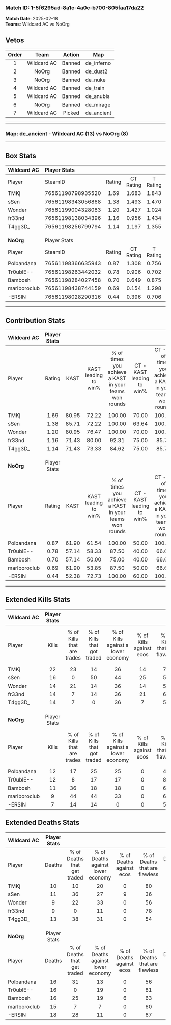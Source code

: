 ### Match ID: 1-5f6295ad-8a1c-4a0c-b700-805faa17da22  
**Match Date**: 2025-02-18  
**Teams**: Wildcard AC vs NoOrg  

## Vetos  

| Order | Team | Action | Map |
| :---: | :--: | :----: | --- |
| 1 | Wildcard AC | Banned | de_inferno |
| 2 | NoOrg | Banned | de_dust2 |
| 3 | NoOrg | Banned | de_nuke |
| 4 | Wildcard AC | Banned | de_train |
| 5 | Wildcard AC | Banned | de_anubis |
| 6 | NoOrg | Banned | de_mirage |
| 7 | Wildcard AC | Picked | de_ancient |

---  

### **Map**: de_ancient - Wildcard AC (13) vs NoOrg (8)  
---  

## Box Stats  

| **Wildcard AC** | Player Stats      |        |           |          |       |       |       |         |        |      |     |
| :- | :- | :-: | :-: | :-: | :-: | :-: | :-: | :-: | :-: | :-: | :-: |
| Player          | SteamID           | Rating | CT Rating | T Rating | KAST  |  ADR  | Kills | Assists | Deaths | K/D  | HS% |
| TMKj            | 76561198798935520 |  1.69  |   1.683   |  1.843   | 80.95 | 110.3 |  22   |    7    |   10   | 2.20 | 63  |
| sSen            | 76561198343056868 |  1.38  |   1.493   |  1.470   | 85.71 | 88.0  |  16   |    6    |   11   | 1.45 | 68  |
| Wonder          | 76561199004328083 |  1.20  |   1.427   |  1.024   | 80.95 | 56.0  |  14   |    5    |   9    | 1.56 | 50  |
| fr33nd          | 76561198138034396 |  1.16  |   0.956   |  1.434   | 71.43 | 64.2  |  14   |    5    |   9    | 1.56 | 42  |
| T4gg3D_         | 76561198256799794 |  1.14  |   1.197   |  1.355   | 71.43 | 86.1  |  14   |    7    |   13   | 1.08 | 28  |
|                 |                   |        |           |          |       |       |       |         |        |      |     |
|                 |                   |        |           |          |       |       |       |         |        |      |     |
|                 |                   |        |           |          |       |       |       |         |        |      |     |
| **NoOrg**       | Player Stats      |        |           |          |       |       |       |         |        |      |     |
| Player          | SteamID           | Rating | CT Rating | T Rating | KAST  |  ADR  | Kills | Assists | Deaths | K/D  | HS% |
| Polbandana      | 76561198366635943 |  0.87  |   1.308   |  0.756   | 61.90 | 76.6  |  12   |    4    |   16   | 0.75 | 58  |
| Tr0ublE--       | 76561198263442032 |  0.78  |   0.906   |  0.702   | 57.14 | 60.2  |  12   |    5    |   16   | 0.75 | 33  |
| Bambosh         | 76561198284027458 |  0.70  |   0.649   |  0.875   | 57.14 | 53.8  |  11   |    1    |   16   | 0.69 | 45  |
| marlboroclub    | 76561198438744159 |  0.69  |   0.154   |  1.298   | 61.90 | 55.0  |   9   |    3    |   15   | 0.60 | 44  |
| -ERSIN          | 76561198028290316 |  0.44  |   0.396   |  0.706   | 52.38 | 48.2  |   7   |    3    |   18   | 0.39 | 71  |
---  

## Contribution Stats  

| **Wildcard AC** | Player Stats |       |                      |                                                        |                           |                                                             |                          |                                                            |
| :- | :-: | :-: | :-: | :-: | :-: | :-: | :-: | :-: |
| Player          |    Rating    | KAST  | KAST leading to win% | % of times you achieve a KAST in your teams won rounds | CT - KAST leading to win% | CT - % of times you achieve a KAST in your teams won rounds | T - KAST leading to win% | T - % of times you achieve a KAST in your teams won rounds |
| TMKj            |     1.69     | 80.95 |        72.22         |                         100.00                         |           70.00           |                           100.00                            |          75.00           |                           100.00                           |
| sSen            |     1.38     | 85.71 |        72.22         |                         100.00                         |           63.64           |                           100.00                            |          85.71           |                           100.00                           |
| Wonder          |     1.20     | 80.95 |        76.47         |                         100.00                         |           70.00           |                           100.00                            |          85.71           |                           100.00                           |
| fr33nd          |     1.16     | 71.43 |        80.00         |                         92.31                          |           75.00           |                            85.71                            |          85.71           |                           100.00                           |
| T4gg3D_         |     1.14     | 71.43 |        73.33         |                         84.62                          |           75.00           |                            85.71                            |          71.43           |                           83.33                            |
|                 |              |       |                      |                                                        |                           |                                                             |                          |                                                            |
|                 |              |       |                      |                                                        |                           |                                                             |                          |                                                            |
|                 |              |       |                      |                                                        |                           |                                                             |                          |                                                            |
| **NoOrg**       | Player Stats |       |                      |                                                        |                           |                                                             |                          |                                                            |
| Player          |    Rating    | KAST  | KAST leading to win% | % of times you achieve a KAST in your teams won rounds | CT - KAST leading to win% | CT - % of times you achieve a KAST in your teams won rounds | T - KAST leading to win% | T - % of times you achieve a KAST in your teams won rounds |
| Polbandana      |     0.87     | 61.90 |        61.54         |                         100.00                         |           50.00           |                           100.00                            |          71.43           |                           100.00                           |
| Tr0ublE--       |     0.78     | 57.14 |        58.33         |                         87.50                          |           40.00           |                            66.67                            |          71.43           |                           100.00                           |
| Bambosh         |     0.70     | 57.14 |        50.00         |                         75.00                          |           40.00           |                            66.67                            |          57.14           |                           80.00                            |
| marlboroclub    |     0.69     | 61.90 |        53.85         |                         87.50                          |           50.00           |                            66.67                            |          55.56           |                           100.00                           |
| -ERSIN          |     0.44     | 52.38 |        72.73         |                         100.00                         |           60.00           |                           100.00                            |          83.33           |                           100.00                           |
---  

## Extended Kills Stats  

| **Wildcard AC** | Player Stats |                            |                            |                                    |                         |                              |                                 |                                       |                    |           |
| :- | :-: | :-: | :-: | :-: | :-: | :-: | :-: | :-: | :-: | :-: |
| Player          |    Kills     | % of Kills that are trades | % of Kills that got traded | % of Kills against a lower economy | % of Kills against ecos | % of Kills that are flawless | % of Kills that are close duels | % of Kills that are assisted by flash | Pistol Round Kills | AWP Kills |
| TMKj            |      22      |             23             |             14             |                 36                 |           14            |              77              |                9                |                  18                   |         0          |     1     |
| sSen            |      16      |             0              |             50             |                 44                 |           25            |              56              |               13                |                   6                   |         0          |     3     |
| Wonder          |      14      |             21             |             14             |                 36                 |           14            |              57              |                7                |                   7                   |         0          |     0     |
| fr33nd          |      14      |             7              |             14             |                 36                 |           21            |              64              |               14                |                   0                   |         7          |     1     |
| T4gg3D_         |      14      |             7              |             0              |                 36                 |            7            |              57              |                0                |                  14                   |         1          |     2     |
|                 |              |                            |                            |                                    |                         |                              |                                 |                                       |                    |           |
|                 |              |                            |                            |                                    |                         |                              |                                 |                                       |                    |           |
|                 |              |                            |                            |                                    |                         |                              |                                 |                                       |                    |           |
| **NoOrg**       | Player Stats |                            |                            |                                    |                         |                              |                                 |                                       |                    |           |
| Player          |    Kills     | % of Kills that are trades | % of Kills that got traded | % of Kills against a lower economy | % of Kills against ecos | % of Kills that are flawless | % of Kills that are close duels | % of Kills that are assisted by flash | Pistol Round Kills | AWP Kills |
| Polbandana      |      12      |             17             |             25             |                 25                 |            0            |              42              |                8                |                   8                   |         0          |     2     |
| Tr0ublE--       |      12      |             8              |             17             |                 17                 |            0            |              83              |                8                |                   0                   |         4          |     2     |
| Bambosh         |      11      |             36             |             18             |                 18                 |            0            |              64              |                9                |                   9                   |         0          |     1     |
| marlboroclub    |      9       |             44             |             44             |                 33                 |            0            |              67              |                0                |                   0                   |         0          |     1     |
| -ERSIN          |      7       |             14             |             14             |                 0                  |            0            |              57              |                0                |                   0                   |         0          |     0     |
## Extended Deaths Stats  

| **Wildcard AC** | Player Stats |                             |                                   |                          |                               |                            |                           |               |
| :- | :-: | :-: | :-: | :-: | :-: | :-: | :-: | :-: |
| Player          |    Deaths    | % of Deaths that get traded | % of Deaths against lower economy | % of Deaths against ecos | % of Deaths that are flawless | % of Deaths that are close | % of Deaths while blinded | Deaths to AWP |
| TMKj            |      10      |             10              |                20                 |            0             |              80               |             10             |             0             |       1       |
| sSen            |      11      |             36              |                27                 |            9             |              36               |             9              |            18             |       0       |
| Wonder          |      9       |             22              |                33                 |            0             |              56               |             0              |             0             |       0       |
| fr33nd          |      9       |              0              |                11                 |            0             |              78               |             11             |             0             |       2       |
| T4gg3D_         |      13      |             38              |                31                 |            0             |              54               |             0              |             0             |       1       |
|                 |              |                             |                                   |                          |                               |                            |                           |               |
|                 |              |                             |                                   |                          |                               |                            |                           |               |
|                 |              |                             |                                   |                          |                               |                            |                           |               |
| **NoOrg**       | Player Stats |                             |                                   |                          |                               |                            |                           |               |
| Player          |    Deaths    | % of Deaths that get traded | % of Deaths against lower economy | % of Deaths against ecos | % of Deaths that are flawless | % of Deaths that are close | % of Deaths while blinded | Deaths to AWP |
| Polbandana      |      16      |             31              |                13                 |            0             |              56               |             19             |            19             |       1       |
| Tr0ublE--       |      16      |              0              |                19                 |            0             |              81               |             0              |            19             |       1       |
| Bambosh         |      16      |             25              |                19                 |            6             |              63               |             19             |             0             |       2       |
| marlboroclub    |      15      |              7              |                 7                 |            0             |              60               |             0              |             0             |       1       |
| -ERSIN          |      18      |             28              |                11                 |            0             |              67               |             6              |            11             |       3       |
